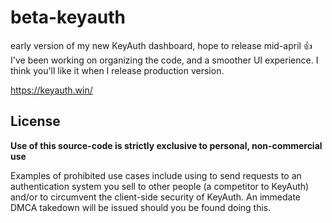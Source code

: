# beta-keyauth
early version of my new KeyAuth dashboard, hope to release mid-april 👍
I've been working on organizing the code, and a smoother UI experience. I think you'll like it when I release production version.

https://keyauth.win/

## License

**Use of this source-code is strictly exclusive to personal, non-commercial use**

Examples of prohibited use cases include using to send requests to an authentication system you sell to other people (a competitor to KeyAuth) and/or to circumvent the client-side security of KeyAuth. An immedate DMCA takedown will be issued should you be found doing this.
